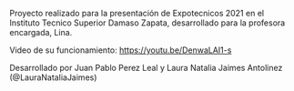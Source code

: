 Proyecto realizado para la presentación de Expotecnicos 2021 en el Instituto Tecnico Superior Damaso Zapata, desarrollado para la profesora encargada, Lina.

Video de su funcionamiento: https://youtu.be/DenwaLAI1-s

Desarrollado por Juan Pablo Perez Leal y Laura Natalia Jaimes Antolinez (@LauraNataliaJaimes)
